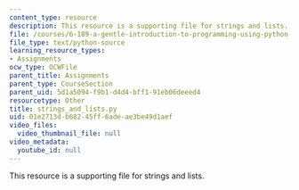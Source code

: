 ```yaml
---
content_type: resource
description: This resource is a supporting file for strings and lists.
file: /courses/6-189-a-gentle-introduction-to-programming-using-python-january-iap-2011/01e2713db68245ff6adeae3be49d1aef_strings_and_lists.py
file_type: text/python-source
learning_resource_types:
- Assignments
ocw_type: OCWFile
parent_title: Assignments
parent_type: CourseSection
parent_uid: 5d1a5094-f9b1-d4d4-bff1-91eb06deeed4
resourcetype: Other
title: strings_and_lists.py
uid: 01e2713d-b682-45ff-6ade-ae3be49d1aef
video_files:
  video_thumbnail_file: null
video_metadata:
  youtube_id: null
---
```

This resource is a supporting file for strings and lists.